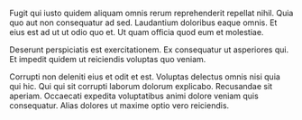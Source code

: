 Fugit qui iusto quidem aliquam omnis rerum reprehenderit repellat nihil. Quia quo aut non consequatur ad sed. Laudantium doloribus eaque omnis. Et eius est ad ut ut odio quo et. Ut quam officia quod eum et molestiae.
 Deserunt perspiciatis est exercitationem. Ex consequatur ut asperiores qui. Et impedit quidem ut reiciendis voluptas quo veniam.
 Corrupti non deleniti eius et odit et est. Voluptas delectus omnis nisi quia qui hic. Qui qui sit corrupti laborum dolorum explicabo. Recusandae sit aperiam. Occaecati expedita voluptatibus animi dolore veniam quis consequatur. Alias dolores ut maxime optio vero reiciendis.
